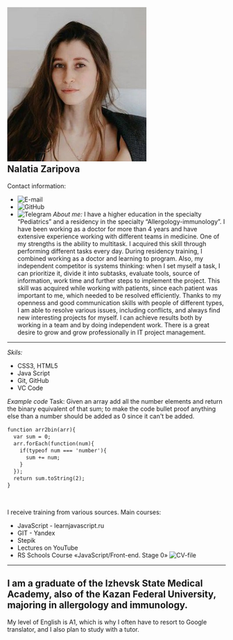 ![profile photo](myphoto.jpg) <br>
__Nalatia Zaripova__ <br>
---


Contact information:

- ![E-mail](Shayfutdinova1995@mail.ru)
- ![GitHub](https://github.com/DrNatalia)
- ![Telegram](https://t.me/drShaifutdinova)
_About me:_
I have a higher education in the specialty “Pediatrics” and a residency in the specialty “Allergology-immunology”. I have been working as a doctor for more than 4 years and have extensive experience working with different teams in medicine.
One of my strengths is the ability to multitask. I acquired this skill through performing different tasks every day. During residency training, I combined working as a doctor and learning to program.
Also, my independent competitor is systems thinking: when I set myself a task, I can prioritize it, divide it into subtasks, evaluate tools, source of information, work time and further steps to implement the project. This skill was acquired while working with patients, since each patient was important to me, which needed to be resolved efficiently.
Thanks to my openness and good communication skills with people of different types, I am able to resolve various issues, including conflicts, and always find new interesting projects for myself. I can achieve results both by working in a team and by doing independent work. There is a great desire to grow and grow professionally in IT project management.
---
 _Skils:_
- CSS3, HTML5
- Java Script
- Git, GitHub
- VC Code

*Example code*
Task: Given an array add all the number elements and return the binary equivalent of that sum; to make the code bullet proof anything else than a number should be added as 0 since it can't be added.

```  
function arr2bin(arr){
  var sum = 0;
  arr.forEach(function(num){
    if(typeof num === 'number'){
      sum += num;
    }
  });
  return sum.toString(2);
}

                
```

 I receive training from various sources. Main courses:
- JavaScript - learnjavascript.ru 
- GIT - Yandex 
- Stepik 
- Lectures on YouTube
- RS Schools Course «JavaScript/Front-end. Stage 0» 
![CV-file](https://github.com/DrNatalia/rsschool-cv)
---
I am a graduate of the Izhevsk State Medical Academy, also of the Kazan Federal University, majoring in allergology and immunology.
---
 My level of English is A1, which is why I often have to resort to Google translator, and I also plan to study with a tutor.
